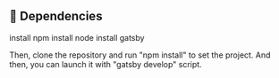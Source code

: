 ## 🚀 Dependencies
  install npm
  install node
  install gatsby

  Then, clone the repository and run "npm install" to set the project. And then, you can launch it with "gatsby develop" script.